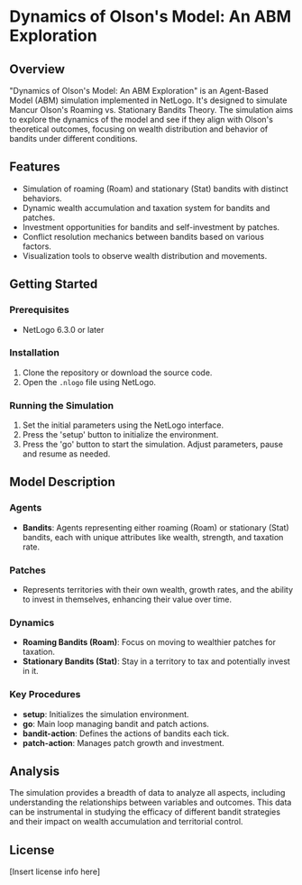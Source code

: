 # Dynamics of Olson's Model: An ABM Exploration

## Overview
"Dynamics of Olson's Model: An ABM Exploration" is an Agent-Based Model (ABM) simulation implemented in NetLogo. It's designed to simulate Mancur Olson's Roaming vs. Stationary Bandits Theory. The simulation aims to explore the dynamics of the model and see if they align with Olson's theoretical outcomes, focusing on wealth distribution and behavior of bandits under different conditions.

## Features
- Simulation of roaming (Roam) and stationary (Stat) bandits with distinct behaviors.
- Dynamic wealth accumulation and taxation system for bandits and patches.
- Investment opportunities for bandits and self-investment by patches.
- Conflict resolution mechanics between bandits based on various factors.
- Visualization tools to observe wealth distribution and movements.

## Getting Started

### Prerequisites
- NetLogo 6.3.0 or later

### Installation
1. Clone the repository or download the source code.
2. Open the `.nlogo` file using NetLogo.

### Running the Simulation
1. Set the initial parameters using the NetLogo interface.
2. Press the 'setup' button to initialize the environment.
3. Press the 'go' button to start the simulation. Adjust parameters, pause and resume as needed.

## Model Description

### Agents
- **Bandits**: Agents representing either roaming (Roam) or stationary (Stat) bandits, each with unique attributes like wealth, strength, and taxation rate.

### Patches
- Represents territories with their own wealth, growth rates, and the ability to invest in themselves, enhancing their value over time.

### Dynamics
- **Roaming Bandits (Roam)**: Focus on moving to wealthier patches for taxation.
- **Stationary Bandits (Stat)**: Stay in a territory to tax and potentially invest in it.

### Key Procedures
- **setup**: Initializes the simulation environment.
- **go**: Main loop managing bandit and patch actions.
- **bandit-action**: Defines the actions of bandits each tick.
- **patch-action**: Manages patch growth and investment.

## Analysis
The simulation provides a breadth of data to analyze all aspects, including understanding the relationships between variables and outcomes. This data can be instrumental in studying the efficacy of different bandit strategies and their impact on wealth accumulation and territorial control.

## License
[Insert license info here]